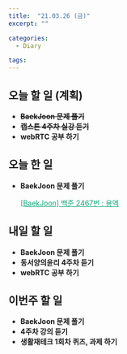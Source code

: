 ```yaml
---
title:  "21.03.26 (금)"
excerpt: ""

categories:
  - Diary

tags:
---
```


## 오늘 할 일 (계획)

- ~~**BaekJoon 문제 풀기**~~
- ~~**캡스톤 4주차 실강 듣기**~~
- **webRTC 공부 하기**


## 오늘 한 일

- **BaekJoon 문제 풀기**

  <a href="https://nam-ki-bok.github.io/baekjoon/Baek_2467/" style="color:#0FA678" target="_blank">[BaekJoon] 백준 2467번 : 용액</a>


##  내일 할 일

- **BaekJoon 문제 풀기**
- **동서양의윤리 4주차 듣기**
- **webRTC 공부 하기**

## 이번주 할 일

- **BaekJoon 문제 풀기**
- **4주차 강의 듣기**
- **생활재테크 1회차 퀴즈, 과제 하기**

<br>